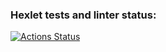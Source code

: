 ### Hexlet tests and linter status:
[![Actions Status](https://github.com/ritailchenko/backend-project-lvl2/workflows/hexlet-check/badge.svg)](https://github.com/ritailchenko/backend-project-lvl2/actions)